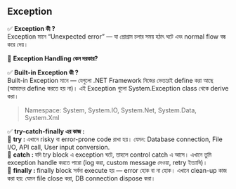 ## Exception 

✅ <b> Exception কী ? </b> <br> 
Exception মানে “Unexpected error” — যা প্রোগ্রাম চলার সময় হঠাৎ ঘটে এবং normal flow বন্ধ করে দেয়। <br> 

🔷 <b>Exception Handling কেন দরকার? </b> <br> 

✅ <b> Built-in Exception কী ? </b>  <br> 
Built-in Exception মানে — যেগুলো .NET Framework নিজের ভেতরেই define করা আছে (আমাদের define করতে হয় না)। এই Exception গুলো System.Exception class থেকে derive করা। <br>
> Namespace: System, System.IO, System.Net, System.Data, System.Xml


✅ <b> try-catch-finally এর কাজ : </b> <br> 
🔷 <b>try : </b> এখানে risky বা error-prone code রাখা হয়। যেমন: Database connection, File I/O, API call, User input conversion. <br>
🔷 <b>catch : </b> যদি try block এ exception ঘটে, তাহলে control catch এ আসে। এখানে তুমি exception handle করতে পারো (log করা, custom message দেওয়া, retry ইত্যাদি)। <br> 
🔷 <b>finally : </b> finally block সর্বদা execute হয় — error হোক বা না হোক। এখানে clean-up কাজ করা হয়: যেমন file close করা, DB connection dispose করা। <br> 











